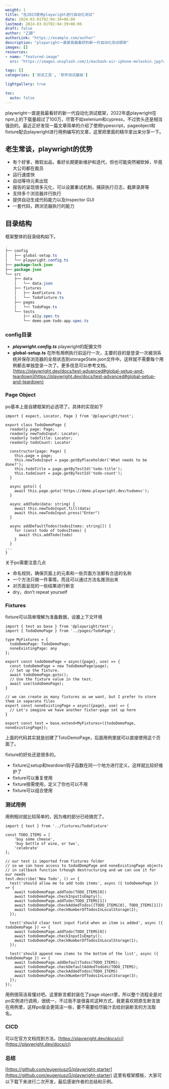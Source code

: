 ```yaml
---
weight: 1
title: "在2023使用playwright进行自动化测试"
date: 2024-03-01T02:04:39+08:00
lastmod: 2024-03-01T02:04:39+08:00
draft: false
author: "乙醇"
authorLink: "https://example.com/author"
description: "playwright一直是我最看好的新一代自动化测试框架"
images: []
resources:
- name: "featured-image"
  src: "https://images.unsplash.com/1/macbook-air-iphone-moleskin.jpg?w=300"

tags: []
categories: ['测试工具', '软件测试基础']

lightgallery: true

toc:
  auto: false
---
```


playwright一直是我最看好的新一代自动化测试框架，2022年底playwright在npm上的下载量超过了100万，尽管不如selenium和cypress，不过势头还是相当强劲的。最近正好发现一篇文章简单的介绍了使用typescript，pageobject和fixture配合playwright进行用例编写的文章，这里把里面的精华拿出来分享一下。

## 老生常谈，playwright的优势

- 有个好爹，微软出品，看好长期更新维护和迭代，但也可能突然被砍掉，毕竟大公司都在裁员
- 运行速度快
- 自动等待元素出现
- 报告的呈现很多元化，可以设置重试机制，捕获执行日志，截屏录屏等
- 支持多个浏览器并行执行
- 提供自动生成代码能力以及Inspector GUI
- 一套代码，跨浏览器执行的能力

## 目录结构

框架整体的目录结构如下。

```java
.
├── config
│   ├── global-setup.ts
│   └── playwright.config.ts
├── package-lock.json
├── package.json
└── src
    ├── data
    │   └── data.json
    ├── fixtures
    │   ├── AxeFixture.ts
    │   └── TodoFixture.ts
    ├── pages
    │   └── TodoPage.ts
    └── tests
        ├── a11y.spec.ts
        └── demo-pom-todo-app.spec.ts
```

### config目录

- ***playwright.config.ts*** playwright的配置文件
- ******global-setup.ts****** 在所有用例执行前运行一次，主要的目的是登录一次被测系统并保存浏览器的全局状态到storageState.json文件中。这样就不需要每个用例都去单独登录一次了。更多信息可以参考文档。[https://playwright.dev/docs/test-advanced#global-setup-and-teardown](https://playwright.dev/docs/test-advanced#global-setup-and-teardown)

### Page Object

po基本上是自建框架的必选项了。具体的实现如下

```tsx
import { expect, Locator, Page } from '@playwright/test';

export class TodoDemoPage {
  readonly page: Page;
  readonly newTodoInput: Locator;
  readonly todoTitle: Locator;
  readonly todoCount: Locator

  constructor(page: Page) {
    this.page = page;
    this.newTodoInput = page.getByPlaceholder('What needs to be done?');
    this.todoTitle = page.getByTestId('todo-title');
    this.todoCount = page.getByTestId('todo-count');
  }

  async goto() {
    await this.page.goto('https://demo.playwright.dev/todomvc');
  }

  async addTodo(data: string) {
    await this.newTodoInput.fill(data)
    await this.newTodoInput.press("Enter")
  }

  async addDefaultTodos(todosItems: string[]) {
    for (const todo of todosItems) {
      await this.addTodo(todo)
    }
  }
...
}
```

关于po需要注意几点

- 命名规则，确保页面上的元素和一些页面方法都有合适的名称
- 一个方法只做一件事情，而且可以通过方法名推测出来
- 对页面呈现的一些结果进行断言
- dry，don’t repeat yourself

### **Fixtures**

fixture可以简单理解为准备数据，设置上下文环境

```tsx
import { test as base } from '@playwright/test';
import { TodoDemoPage } from '../pages/TodoPage';

type MyFixtures = {
  todoDemoPage: TodoDemoPage;
  noneExistingPage: any
};

export const todoDemoPage = async({page}, use) => {
  const todoDemoPage = new TodoDemoPage(page);
  // Set up the fixture.
  await todoDemoPage.goto();
  // Use the fixture value in the test.
  await use(todoDemoPage);
}

// we can create as many fixtures as we want, but I prefer to store them in separate files
export const noneExistingPage = async({page}, use) => {
  // Let's imagine we have another fixter-page set up here
}

export const test = base.extend<MyFixtures>({todoDemoPage, noneExistingPage});
```

上面的代码其实就是创建了TotoDemoPage，后面用例里就可以直接使用这个页面了。

fixture的好处还是很多的。

- fixture让setup和teardown钩子函数在同一个地方进行定义，这样就比较好维护了
- fixture可以重复使用
- fixture按需使用，定义了你也可以不用
- fixture可以组合使用

### 测试用例

用例相对就比较简单的，因为难的部分已经搞完了。

```tsx
import { test } from '../fixtures/TodoFixture'

const TODO_ITEMS = [
    'buy some cheese',
    'buy bottle of wine, or two',
    'celebrate'
];

// our test is imported from fixtures folder
// so we can have access to tododDempPage and noneExistingPage objects
// in callback function trhough destructuring and we can use it for our needs
test.describe('New Todo', () => {
  test('should allow me to add todo items', async ({ todoDemoPage }) => {
    await todoDemoPage.addTodo(TODO_ITEMS[0])
    await todoDemoPage.checkInputIsEmpty();
    await todoDemoPage.addTodo(TODO_ITEMS[1])
    await todoDemoPage.checkAddedTodos([TODO_ITEMS[0], TODO_ITEMS[1]])
    await todoDemoPage.checkNumberOfTodosInLocalStorage(2);
  });

  test('should clear text input field when an item is added', async ({ todoDemoPage }) => {
    await todoDemoPage.addTodo(TODO_ITEMS[0])
    await todoDemoPage.checkInputIsEmpty();
    await todoDemoPage.checkNumberOfTodosInLocalStorage(1);
  });

  test('should append new items to the bottom of the list', async ({ todoDemoPage }) => {
    await todoDemoPage.addDefaultTodos(TODO_ITEMS);
    await todoDemoPage.checkDefaultAddedTodods(TODO_ITEMS);
    await todoDemoPage.checkAddedTodos(TODO_ITEMS)
    await todoDemoPage.checkNumberOfTodosInLocalStorage(3);
  });
});
```

用例很简洁易懂对吧。这里断言都封装在了page object里，所以整个流程全是对po实例进行调用，很统一，不过我不是很喜欢这种方式，我更喜欢把原生断言放在用例里，这样po层会更简洁一些，要不需要绞尽脑汁去给封装断言的方法取名。

### CICD

可以在官方文档找到方法。[https://playwright.dev/docs/ci](https://playwright.dev/docs/ci)

### 总结

[https://github.com/eugeniuszG/playwright-starter](https://github.com/eugeniuszG/playwright-starter) 这里有框架模板，大家可以下载下来进行二次开发，最后感谢作者的总结和示例。